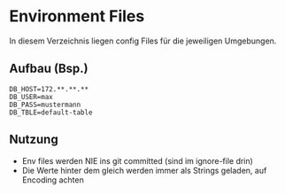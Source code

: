 # Environment Files

In diesem Verzeichnis liegen config Files für die jeweiligen Umgebungen.

## Aufbau (Bsp.)
```
DB_HOST=172.**.**.**
DB_USER=max
DB_PASS=mustermann
DB_TBLE=default-table
```

## Nutzung
* Env files werden NIE ins git committed (sind im ignore-file drin)
* Die Werte hinter dem gleich werden immer als Strings geladen, auf Encoding achten
